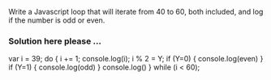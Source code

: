 Write a Javascript loop that will iterate from 40 to 60, both included, and log if the number is odd or even.

### Solution here please ...

var i = 39;
do {
  i += 1;
  console.log(i);
  i % 2 = Y;
  if (Y=0) {
      console.log(even)
  }
  if (Y=1) {
      console.log(odd)
  }
  console.log()
} while (i < 60);
